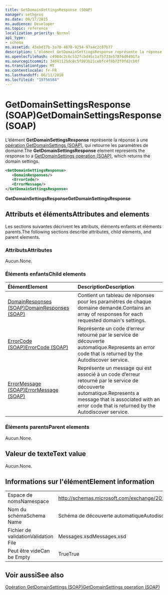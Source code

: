 ```yaml
---
title: GetDomainSettingsResponse (SOAP)
manager: sethgros
ms.date: 09/17/2015
ms.audience: Developer
ms.topic: reference
localization_priority: Normal
api_type:
- schema
ms.assetid: 43ebd17b-3a70-4878-9254-97a4c2c87b77
description: L’élément GetDomainSettingsResponse représente la réponse à une opération GetDomainSettings (SOAP), qui retourne les paramètres de domaine.
ms.openlocfilehash: c4984c2c6c532fcbd45c1a75733e578f6d9491fa
ms.sourcegitcommit: 34041125dc8c5f993b21cebfc4f8b72f0fd2cb6f
ms.translationtype: MT
ms.contentlocale: fr-FR
ms.lasthandoff: 06/11/2018
ms.locfileid: "19756584"
---
```

# <a name="getdomainsettingsresponse-soap"></a><span data-ttu-id="d9277-103">GetDomainSettingsResponse (SOAP)</span><span class="sxs-lookup"><span data-stu-id="d9277-103">GetDomainSettingsResponse (SOAP)</span></span>

<span data-ttu-id="d9277-104">L’élément **GetDomainSettingsResponse** représente la réponse à une [opération GetDomainSettings (SOAP)](getdomainsettings-operation-soap.md), qui retourne les paramètres de domaine.</span><span class="sxs-lookup"><span data-stu-id="d9277-104">The **GetDomainSettingsResponse** element represents the response to a [GetDomainSettings operation (SOAP)](getdomainsettings-operation-soap.md), which returns the domain settings.</span></span>
  
```XML
<GetDomainSettingsResponse>
   <DomainResponses/>
   <ErrorCode/>
   <ErrorMessage/>
</GetDomainSettingsResponse>
```

 <span data-ttu-id="d9277-105">**GetDomainSettingsResponse**</span><span class="sxs-lookup"><span data-stu-id="d9277-105">**GetDomainSettingsResponse**</span></span>
## <a name="attributes-and-elements"></a><span data-ttu-id="d9277-106">Attributs et éléments</span><span class="sxs-lookup"><span data-stu-id="d9277-106">Attributes and elements</span></span>

<span data-ttu-id="d9277-107">Les sections suivantes décrivent les attributs, éléments enfants et éléments parents.</span><span class="sxs-lookup"><span data-stu-id="d9277-107">The following sections describe attributes, child elements, and parent elements.</span></span>
  
### <a name="attributes"></a><span data-ttu-id="d9277-108">Attributs</span><span class="sxs-lookup"><span data-stu-id="d9277-108">Attributes</span></span>

<span data-ttu-id="d9277-109">Aucun.</span><span class="sxs-lookup"><span data-stu-id="d9277-109">None.</span></span>
  
### <a name="child-elements"></a><span data-ttu-id="d9277-110">Éléments enfants</span><span class="sxs-lookup"><span data-stu-id="d9277-110">Child elements</span></span>

|<span data-ttu-id="d9277-111">**Élément**</span><span class="sxs-lookup"><span data-stu-id="d9277-111">**Element**</span></span>|<span data-ttu-id="d9277-112">**Description**</span><span class="sxs-lookup"><span data-stu-id="d9277-112">**Description**</span></span>|
|:-----|:-----|
|[<span data-ttu-id="d9277-113">DomainResponses (SOAP)</span><span class="sxs-lookup"><span data-stu-id="d9277-113">DomainResponses (SOAP)</span></span>](domainresponses-soap.md) <br/> |<span data-ttu-id="d9277-114">Contient un tableau de réponses pour les paramètres de chaque domaine demandé.</span><span class="sxs-lookup"><span data-stu-id="d9277-114">Contains an array of responses for each requested domain's settings.</span></span>  <br/> |
|[<span data-ttu-id="d9277-115">ErrorCode (SOAP)</span><span class="sxs-lookup"><span data-stu-id="d9277-115">ErrorCode (SOAP)</span></span>](errorcode-soap.md) <br/> |<span data-ttu-id="d9277-116">Représente un code d’erreur retourné par le service de découverte automatique.</span><span class="sxs-lookup"><span data-stu-id="d9277-116">Represents an error code that is returned by the Autodiscover service.</span></span>  <br/> |
|[<span data-ttu-id="d9277-117">ErrorMessage (SOAP)</span><span class="sxs-lookup"><span data-stu-id="d9277-117">ErrorMessage (SOAP)</span></span>](errormessage-soap.md) <br/> |<span data-ttu-id="d9277-118">Représente un message qui est associé à un code d’erreur retourné par le service de découverte automatique.</span><span class="sxs-lookup"><span data-stu-id="d9277-118">Represents a message that is associated with an error code that is returned by the Autodiscover service.</span></span>  <br/> |
   
### <a name="parent-elements"></a><span data-ttu-id="d9277-119">Éléments parents</span><span class="sxs-lookup"><span data-stu-id="d9277-119">Parent elements</span></span>

<span data-ttu-id="d9277-120">Aucun.</span><span class="sxs-lookup"><span data-stu-id="d9277-120">None.</span></span>
  
## <a name="text-value"></a><span data-ttu-id="d9277-121">Valeur de texte</span><span class="sxs-lookup"><span data-stu-id="d9277-121">Text value</span></span>

<span data-ttu-id="d9277-122">Aucun.</span><span class="sxs-lookup"><span data-stu-id="d9277-122">None.</span></span>
  
## <a name="element-information"></a><span data-ttu-id="d9277-123">Informations sur l'élément</span><span class="sxs-lookup"><span data-stu-id="d9277-123">Element information</span></span>

|||
|:-----|:-----|
|<span data-ttu-id="d9277-124">Espace de noms</span><span class="sxs-lookup"><span data-stu-id="d9277-124">Namespace</span></span>  <br/> |http://schemas.microsoft.com/exchange/2010/Autodiscover  <br/> |
|<span data-ttu-id="d9277-125">Nom du schéma</span><span class="sxs-lookup"><span data-stu-id="d9277-125">Schema Name</span></span>  <br/> |<span data-ttu-id="d9277-126">Schéma de découverte automatique</span><span class="sxs-lookup"><span data-stu-id="d9277-126">Autodiscover schema</span></span>  <br/> |
|<span data-ttu-id="d9277-127">Fichier de validation</span><span class="sxs-lookup"><span data-stu-id="d9277-127">Validation File</span></span>  <br/> |<span data-ttu-id="d9277-128">Messages.xsd</span><span class="sxs-lookup"><span data-stu-id="d9277-128">Messages.xsd</span></span>  <br/> |
|<span data-ttu-id="d9277-129">Peut être vide</span><span class="sxs-lookup"><span data-stu-id="d9277-129">Can be Empty</span></span>  <br/> |<span data-ttu-id="d9277-130">True</span><span class="sxs-lookup"><span data-stu-id="d9277-130">True</span></span>  <br/> |
   
## <a name="see-also"></a><span data-ttu-id="d9277-131">Voir aussi</span><span class="sxs-lookup"><span data-stu-id="d9277-131">See also</span></span>



[<span data-ttu-id="d9277-132">Opération GetDomainSettings (SOAP)</span><span class="sxs-lookup"><span data-stu-id="d9277-132">GetDomainSettings operation (SOAP)</span></span>](getdomainsettings-operation-soap.md)

